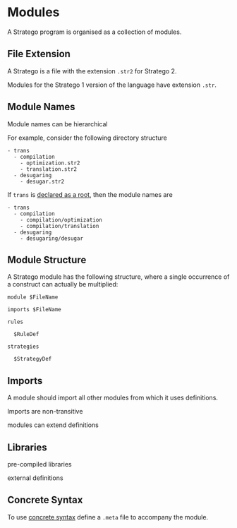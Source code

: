# Modules

A Stratego program is organised as a collection of modules.

## File Extension

A Stratego is a file with the extension `.str2` for Stratego 2.

Modules for the Stratego 1 version of the language have extension `.str`.

## Module Names

Module names can be hierarchical

For example, consider the following directory structure

```
- trans
  - compilation
    - optimization.str2
    - translation.str2
  - desugaring
    - desugar.str2
```

If `trans` is [declared as a root](../config/), then the module names are

```
- trans
  - compilation
    - compilation/optimization
    - compilation/translation
  - desugaring
    - desugaring/desugar
```


## Module Structure

A Stratego module has the following structure, where a single occurrence of a construct can actually be multiplied:

```stratego
module $FileName

imports $FileName

rules

  $RuleDef

strategies

  $StrategyDef
```

## Imports

A module should import all other modules from which it uses definitions.

Imports are non-transitive

modules can extend definitions

## Libraries

pre-compiled libraries

external definitions



## Concrete Syntax

To use [concrete syntax](concrete-syntax/) define a `.meta` file to accompany the module.
